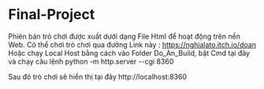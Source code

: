 # Final-Project
Phiên bản trò chơi được xuất dưới dạng File Html để hoạt động trên nền Web.
Có thể chơi trò chơi qua đường Link này : https://nghialato.itch.io/doan
Hoặc chạy Local Host bằng cách vào Folder Do_An_Build, bật Cmd tại đây và chạy câu lệnh 
python -m http.server --cgi 8360

Sau đó trò chơi sẽ hiển thị tại đây http://localhost:8360
